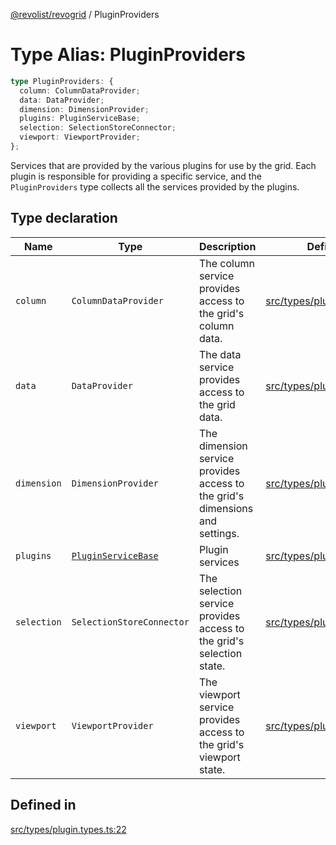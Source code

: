 [@revolist/revogrid](README.md) / PluginProviders

# Type Alias: PluginProviders

```ts
type PluginProviders: {
  column: ColumnDataProvider;
  data: DataProvider;
  dimension: DimensionProvider;
  plugins: PluginServiceBase;
  selection: SelectionStoreConnector;
  viewport: ViewportProvider;
};
```

Services that are provided by the various plugins for use by the grid. Each plugin
is responsible for providing a specific service, and the `PluginProviders` type collects all the services provided
by the plugins.

## Type declaration

| Name | Type | Description | Defined in |
| ------ | ------ | ------ | ------ |
| `column` | `ColumnDataProvider` | The column service provides access to the grid's column data. | [src/types/plugin.types.ts:38](https://github.com/revolist/revogrid/blob/80825bf77a49d260f052f2584a0efe930c2da0d3/src/types/plugin.types.ts#L38) |
| `data` | `DataProvider` | The data service provides access to the grid data. | [src/types/plugin.types.ts:26](https://github.com/revolist/revogrid/blob/80825bf77a49d260f052f2584a0efe930c2da0d3/src/types/plugin.types.ts#L26) |
| `dimension` | `DimensionProvider` | The dimension service provides access to the grid's dimensions and settings. | [src/types/plugin.types.ts:30](https://github.com/revolist/revogrid/blob/80825bf77a49d260f052f2584a0efe930c2da0d3/src/types/plugin.types.ts#L30) |
| `plugins` | [`PluginServiceBase`](Interface.PluginServiceBase.md) | Plugin services | [src/types/plugin.types.ts:48](https://github.com/revolist/revogrid/blob/80825bf77a49d260f052f2584a0efe930c2da0d3/src/types/plugin.types.ts#L48) |
| `selection` | `SelectionStoreConnector` | The selection service provides access to the grid's selection state. | [src/types/plugin.types.ts:34](https://github.com/revolist/revogrid/blob/80825bf77a49d260f052f2584a0efe930c2da0d3/src/types/plugin.types.ts#L34) |
| `viewport` | `ViewportProvider` | The viewport service provides access to the grid's viewport state. | [src/types/plugin.types.ts:42](https://github.com/revolist/revogrid/blob/80825bf77a49d260f052f2584a0efe930c2da0d3/src/types/plugin.types.ts#L42) |

## Defined in

[src/types/plugin.types.ts:22](https://github.com/revolist/revogrid/blob/80825bf77a49d260f052f2584a0efe930c2da0d3/src/types/plugin.types.ts#L22)
